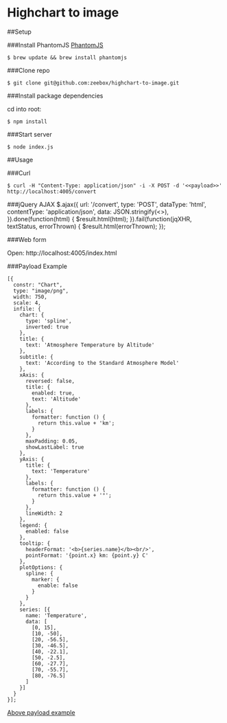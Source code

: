 Highchart to image
==================

##Setup

###Install PhantomJS
[PhantomJS](http://phantomjs.org/)

    $ brew update && brew install phantomjs

###Clone repo

    $ git clone git@github.com:zeebox/highchart-to-image.git


###Install package dependencies

cd into root:

    $ npm install


###Start server

    $ node index.js

##Usage

###Curl

    $ curl -H "Content-Type: application/json" -i -X POST -d '<<payload>>'  http://localhost:4005/convert

###jQuery AJAX
    $.ajax({
        url: '/convert',
        type: 'POST',
        dataType: 'html',
        contentType: 'application/json',
        data: JSON.stringify(<<payload>>),
    }).done(function(html) {
        $result.html(html);
    }).fail(function(jqXHR, textStatus, errorThrown) {
        $result.html(errorThrown);
    });

###Web form

Open: http://localhost:4005/index.html

###Payload Example

    [{
      constr: "Chart",
      type: "image/png",
      width: 750,
      scale: 4,
      infile: {
        chart: {
          type: 'spline',
          inverted: true
        },
        title: {
          text: 'Atmosphere Temperature by Altitude'
        },
        subtitle: {
          text: 'According to the Standard Atmosphere Model'
        },
        xAxis: {
          reversed: false,
          title: {
            enabled: true,
            text: 'Altitude'
          },
          labels: {
            formatter: function () {
              return this.value + 'km';
            }
          },
          maxPadding: 0.05,
          showLastLabel: true
        },
        yAxis: {
          title: {
            text: 'Temperature'
          },
          labels: {
            formatter: function () {
              return this.value + '°';
            }
          },
          lineWidth: 2
        },
        legend: {
          enabled: false
        },
        tooltip: {
          headerFormat: '<b>{series.name}</b><br/>',
          pointFormat: '{point.x} km: {point.y} C'
        },
        plotOptions: {
          spline: {
            marker: {
              enable: false
            }
          }
        },
        series: [{
          name: 'Temperature',
          data: [
            [0, 15],
            [10, -50],
            [20, -56.5],
            [30, -46.5],
            [40, -22.1],
            [50, -2.5],
            [60, -27.7],
            [70, -55.7],
            [80, -76.5]
          ]
        }]
      }
    }];

[Above payload example](http://www.highcharts.com/demo/spline-inverted)
